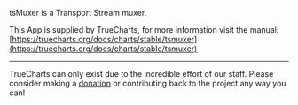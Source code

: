 tsMuxer is a Transport Stream muxer.

This App is supplied by TrueCharts, for more information visit the manual: [https://truecharts.org/docs/charts/stable/tsmuxer](https://truecharts.org/docs/charts/stable/tsmuxer)

---

TrueCharts can only exist due to the incredible effort of our staff.
Please consider making a [donation](https://truecharts.org/docs/about/sponsor) or contributing back to the project any way you can!
